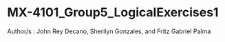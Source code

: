 # MX-4101_Group5_LogicalExercises1
Author/s : John Rey Decano, Sherilyn Gonzales, and Fritz Gabriel Palma
